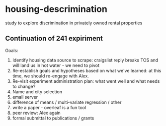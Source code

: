 # housing-descrimination
study to explore discrimination in privately owned rental properties

## Continuation of 241 expiriment
Goals:
1. Identify housing data source to scrape: craigslist reply breaks TOS and will land us in hot water - we need to pivot
2. Re-establish goals and hypotheses based on what we've learned: at this time, we should re-engage with Alex.
3. Re-visit experiment administration plan: what went well and what needs to change?
4. Name and city selection
5. email server
6. difference of means / multi-variate regression / other
7. write a paper - overleaf is a fun tool
8. peer review: Alex again
9. formal submittal to publications / grants

